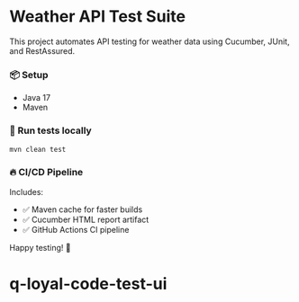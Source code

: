 # Weather API Test Suite

This project automates API testing for weather data using Cucumber, JUnit, and RestAssured.

### 📦 Setup
- Java 17
- Maven

### 🚀 Run tests locally
```bash
mvn clean test
```

### 🔥 CI/CD Pipeline
Includes:
- ✅ Maven cache for faster builds
- ✅ Cucumber HTML report artifact
- ✅ GitHub Actions CI pipeline

Happy testing! 🌟
# q-loyal-code-test-ui
